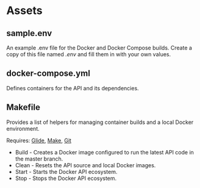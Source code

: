 # Assets
## sample.env
An example .env file for the Docker and Docker Compose builds. Create a copy of this file named _.env_ and fill them in with your own values.
## docker-compose.yml
Defines containers for the API and its dependencies.
## Makefile
Provides a list of helpers for managing container builds and a local Docker environment.

Requires: [Glide](https://github.com/Masterminds/glide), [Make](https://www.gnu.org/software/make), [Git](https://git-scm.com)
* Build - Creates a Docker image configured to run the latest API code in the master branch.
* Clean - Resets the API source and local Docker images.
* Start - Starts the Docker API ecosystem.
* Stop - Stops the Docker API ecosystem.
